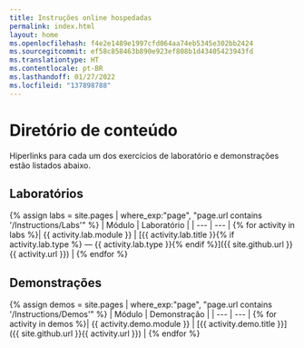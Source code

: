 ```yaml
---
title: Instruções online hospedadas
permalink: index.html
layout: home
ms.openlocfilehash: f4e2e1489e1997cfd064aa74eb5345e302bb2424
ms.sourcegitcommit: ef58c858463b890e923ef808b1d43405423943fd
ms.translationtype: HT
ms.contentlocale: pt-BR
ms.lasthandoff: 01/27/2022
ms.locfileid: "137898788"
---
```

# <a name="content-directory"></a>Diretório de conteúdo

Hiperlinks para cada um dos exercícios de laboratório e demonstrações estão listados abaixo.

## <a name="labs"></a>Laboratórios

{% assign labs = site.pages | where_exp:"page", "page.url contains '/Instructions/Labs'" %}
| Módulo | Laboratório |
| --- | --- | 
{% for activity in labs  %}| {{ activity.lab.module }} | [{{ activity.lab.title }}{% if activity.lab.type %} — {{ activity.lab.type }}{% endif %}]({{ site.github.url }}{{ activity.url }}) |
{% endfor %}

## <a name="demos"></a>Demonstrações

{% assign demos = site.pages | where_exp:"page", "page.url contains '/Instructions/Demos'" %}
| Módulo | Demonstração |
| --- | --- | 
{% for activity in demos  %}| {{ activity.demo.module }} | [{{ activity.demo.title }}]({{ site.github.url }}{{ activity.url }}) |
{% endfor %}
